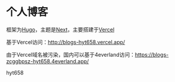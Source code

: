 # 个人博客

框架为[Hugo](https://gohugo.io/)，主题是[Next](https://github.com/hugo-next/hugo-theme-next)，主要搭建于[Vercel](https://vercel.com/)

基于Vercel访问：http://blogs-hyt658.vercel.app/

由于Vercel域名被污染，国内可以基于4everland访问：https://blogs-zcggbpsz-hyt658.4everland.app/



hyt658
